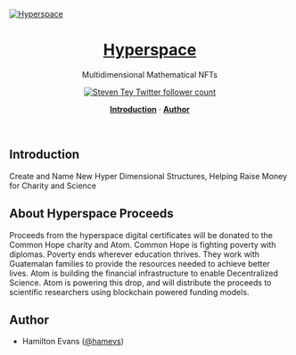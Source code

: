 <a href="https://hyperspace.atomprotocol.xyz">
  <img alt="Hyperspace" src="https://res.cloudinary.com/emergent/image/upload/v1683906391/ghbg_lnb8t1.png">
  <h1 align="center">Hyperspace</h1>
</a>

<p align="center">
  Multidimensional Mathematical NFTs
</p>

<p align="center">
  <a href="https://twitter.com/atomprotocol_">
    <img src="https://img.shields.io/twitter/follow/atomprotocol_?style=flat&label=atomprotocol_&logo=twitter&color=0bf&logoColor=fff" alt="Steven Tey Twitter follower count" />
  </a>
  
</p>

<p align="center">
  <a href="#introduction"><strong>Introduction</strong></a> ·
  <a href="#author"><strong>Author</strong></a>
</p>
<br/>

## Introduction

Create and Name New Hyper Dimensional Structures, Helping Raise Money for Charity and Science

## About Hyperspace Proceeds

Proceeds from the hyperspace digital certificates will be donated to the Common Hope charity and Atom. Common Hope is fighting poverty with diplomas. Poverty ends wherever education thrives. They work with Guatemalan families to provide the resources needed to achieve better lives. Atom is building the financial infrastructure to enable Decentralized Science. Atom is powering this drop, and will distribute the proceeds to scientific researchers using blockchain powered funding models.

## Author

- Hamilton Evans ([@hamevs](https://twitter.com/hamevs))
